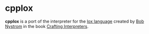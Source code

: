 # **cpplox**

**cpplox** is a port of the interpreter for the [lox language](http://www.craftinginterpreters.com/the-lox-language.html) created by [Bob Nystrom](https://github.com/munificent) in the book [Crafting Interpreters](http://www.craftinginterpreters.com/).